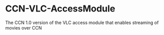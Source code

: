 CCN-VLC-AccessModule
====================

The CCN 1.0 version of the VLC access module that enables streaming of movies over CCN
